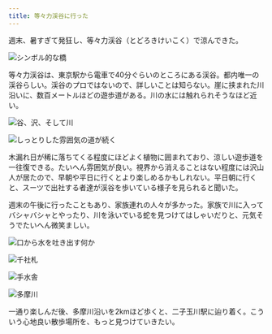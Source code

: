```yaml
---
title: 等々力渓谷に行った
---
```

週末、暑すぎて発狂し、等々力渓谷（とどろきけいこく）で涼んできた。

![](https://lh5.googleusercontent.com/o_EvNYNUHjknBAONOzHF5bvO8CJ0smyVqXiMgoohCy6t0Vlu2R_Yd8NahJKVW0DDzoBJi_KiiQgB5xgdnrhs1NXhALGzsj2EfkyanSj0NXbUp6NZ_IhvagdYpx_NDhrZb3h07Tz_K9UiscqOgYV3fKSXo_PrHTig3rV6Du8gds34rNzufVxPOJM9EA "シンボル的な橋")

等々力渓谷は、東京駅から電車で40分ぐらいのところにある渓谷。都内唯一の渓谷らしい。渓谷のプロではないので、詳しいことは知らない。崖に挟まれた川沿いに、数百メートルほどの遊歩道がある。川の水には触れられそうなほど近い。

![](https://lh4.googleusercontent.com/wMvtgbaxpB3GLhShyIBHVQEDF1VYBQZtTds3JghoNxfjG4oScdjAJ1XJbmi1GdXmj5awdZJa63cu7F8L5UKbKHkGqfmXjv4e0z0AcznolwrFcx9xG5Y5vb_L4losn1NuIjcQSGlfLmBMjq56erhdd0Y9AiM84ou_LVw78MbK5oSGrDlLsPjY4__rAA "谷、沢、そして川")

![](https://lh3.googleusercontent.com/8MttNDO7MeVr10aNJKBsAgvfqg-X2k7mYHjf5FbgLp69wSMol4SaDDiA9oayQIvSabXNQFFIG7JveVzyeYXGh6IrUg-8VbGi6cKWxuXYFgHo-u8p5YAXe73iFtk3slVGKCY_Lz_eharQVTYeBEbcgxFDixVMkZakEl-DqqzbtPN7tP7fzMZHRSJGaQ "しっとりした雰囲気の道が続く")

木漏れ日が稀に落ちてくる程度にほどよく植物に囲まれており、涼しい遊歩道を一往復できる。たいへん雰囲気が良い。視界から消えることはない程度には沢山人が居たので、早朝や平日に行くとより楽しめるかもしれない。平日朝に行くと、スーツで出社する者達が渓谷を歩いている様子を見られると聞いた。

週末の午後に行ったこともあり、家族連れの人々が多かった。家族で川に入ってバシャバシャとやったり、川を泳いでいる蛇を見つけてはしゃいだりと、元気そうでたいへん微笑ましい。

![](https://lh6.googleusercontent.com/ec8jZdxvIYQDg3KkuJ_pvOCkyzF9vurowcDoc_XbQltBHmKIKggKIT0jOvV0JfFHwf-E7INFqRO-I-Witeu9UwcTLZNZkBH6edOQViP_1aKZ2b25tAt75qLG8O8v03gvGUxAfjbmJwI-YrkSJg7Iz2N9qJa995zK0SJKVpiEjQEZHEkc4qzhIPlLNQ "口から水を吐き出す何か")

![](https://lh4.googleusercontent.com/wRItRl1FejPnWE6gBvB240d7Pn22i1TwPY6KNAEXIjm6Bu7SWm1-tSyjs1zr6Rai7w23mP0PIotMPSVRCpYBrtQ7ZxmUHVydXIhpnFcqCq2lvE3XuamDRh9kJ3pqeyljJ0GOxvgSNMohISh5zjdR-bvdQmoHOt96OhXFaIxnITKm1ZIb6QZYxwrO7Q "千社札")

![](https://lh5.googleusercontent.com/R4EH-HIJtKuX-bRBvSVvO13taryGMDs-u44gbuevXZy5YOLGwsTqV80B28RICnqK5BXHq4vUX0EyobiX3FJvD2wJleoLTsiuFmrpGgr3arlVl2_xPyH05hlq9kGeBB1aLh3CjZ9gVziCL49GoMmW0Y3S-8XpQ-slmw8BtfgoxeY_fD70fnYXaeRxsQ "手水舎")

![](https://lh4.googleusercontent.com/ewWW1bLd_uTyXLbSgwK7m5280c4yFfJffll-PmPMCNgOfDyub9SNLNSOkghWscZq_REMHLxVbBNjm10JgooU_0lXKA0m4Se5S7RedEk6I27OOfve9mAP7eYedZPKvSl_ZWuKMN5gHHmQcCznU6gbxNzv2RbUuPDSv_bAwKDqO1cYPrYivENw5L94Xg "多摩川")

一通り楽しんだ後、多摩川沿いを2kmほど歩くと、二子玉川駅に辿り着く。こういう心地良い散歩場所を、もっと見つけていきたい。
